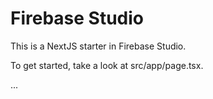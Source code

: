 # Firebase Studio

This is a NextJS starter in Firebase Studio.

To get started, take a look at src/app/page.tsx.



...



